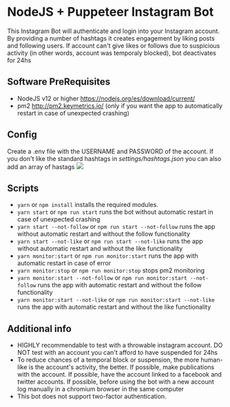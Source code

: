 # NodeJS + Puppeteer Instagram Bot
This Instagram Bot will authenticate and login into your Instagram account. By providing a number of hashtags it creates engagement by liking posts and following users.
If account can't give likes or follows due to suspicious activity (in other words, account was temporaly blocked), bot deactivates for 24hs

## Software PreRequisites
* NodeJS v12 or higher https://nodejs.org/es/download/current/
* pm2 http://pm2.keymetrics.io/ (only if you want the app to automatically restart in case of unexpected crashing)

## Config
Create a .env file with the USERNAME and PASSWORD of the account. If you don't like the standard hashtags in *settings/hashtags.json* you can also add an array of hastags
![](https://i.imgur.com/GHE6b0R.png)

## Scripts
* `yarn` or `npm install` installs the required modules.
* `yarn start` or `npm run start` runs the bot without automatic restart in case of unexpected crashing
* `yarn start --not-follow` or `npm run start --not-follow` runs the app without automatic restart and without the follow functionality
* `yarn start --not-like` or `npm run start --not-like` runs the app without automatic restart and without the like functionality
* `yarn monitor:start` or `npm run monitor:start` runs the app with automatic restart in case of error
* `yarn monitor:stop` or `npm run monitor:stop` stops pm2 monitoring
* `yarn monitor:start --not-follow` or `npm run monitor:start --not-follow` runs the app with automatic restart and without the follow functionality
* `yarn monitor:start --not-like` or `npm run monitor:start --not-like` runs the app with automatic restart and without the like functionality

## Additional info
* HIGHLY recommendable to test with a throwable instagram account. DO NOT test with an account you can't afford to have suspended for 24hs
* To reduce chances of a temporal block or suspension, the more human-like is the account's activity, the better. If possible, make publications with the account. If possible, have the account linked to a facebook and twitter accounts. If possible, before using the bot with a new account log manually in a chromium browser in the same computer
* This bot does not support two-factor authentication.

 